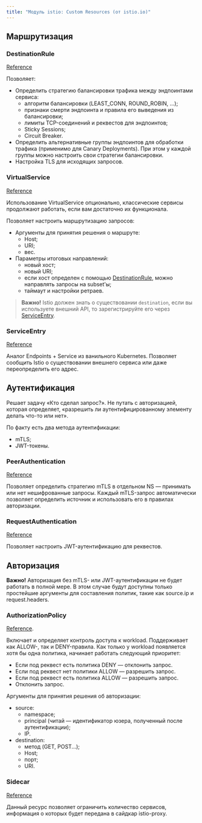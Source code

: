 ```yaml
---
title: "Модуль istio: Custom Resources (от istio.io)"
---
```


## Маршрутизация

### DestinationRule

[Reference](https://istio.io/latest/docs/reference/config/networking/destination-rule/)

Позволяет:
* Определить стратегию балансировки трафика между эндпоинтами сервиса:
  * алгоритм балансировки (LEAST_CONN, ROUND_ROBIN, ...);
  * признаки смерти эндпоинта и правила его выведения из балансировки;
  * лимиты TCP-соединений и реквестов для эндпоинтов;
  * Sticky Sessions;
  * Circuit Breaker.
* Определить альтернативные группы эндпоинтов для обработки трафика (применимо для Canary Deployments). При этом у каждой группы можно настроить свои стратегии балансировки.
* Настройка TLS для исходящих запросов.

### VirtualService

[Reference](https://istio.io/latest/docs/reference/config/networking/virtual-service/)

Использование VirtualService опционально, классические сервисы продолжают работать, если вам достаточно их функционала.

Позволяет настроить маршрутизацию запросов:
* Аргументы для принятия решения о маршруте:
  * Host;
  * URI;
  * вес.
* Параметры итоговых направлений:
  * новый хост;
  * новый URI;
  * если хост определен с помощью [DestinationRule](#destinationrule), можно направлять запросы на subset'ы;
  * таймаут и настройки ретраев.

> **Важно!** Istio должен знать о существовании `destination`, если вы используете внешний API, то зарегистрируйте его через [ServiceEntry](#serviceentry).

### ServiceEntry

[Reference](https://istio.io/latest/docs/reference/config/networking/service-entry/)

Аналог Endpoints + Service из ванильного Kubernetes. Позволяет сообщить Istio о существовании внешнего сервиса или даже переопределить его адрес.

## Аутентификация

Решает задачу «Кто сделал запрос?». Не путать с авторизацией, которая определяет, «разрешить ли аутентифицированному элементу делать что-то или нет».

По факту есть два метода аутентификации:
* mTLS;
* JWT-токены.

### PeerAuthentication

[Reference](https://istio.io/latest/docs/reference/config/security/peer_authentication/)

Позволяет определить стратегию mTLS в отдельном NS — принимать или нет нешифрованные запросы. Каждый mTLS-запрос автоматически позволяет определить источник и использовать его в правилах авторизации.

### RequestAuthentication

[Reference](https://istio.io/latest/docs/reference/config/security/request_authentication/)

Позволяет настроить JWT-аутентификацию для реквестов.

## Авторизация

**Важно!** Авторизация без mTLS- или JWT-аутентификации не будет работать в полной мере. В этом случае будут доступны только простейшие аргументы для составления политик, такие как source.ip и request.headers.

### AuthorizationPolicy

[Reference](https://istio.io/latest/docs/reference/config/security/authorization-policy/).

Включает и определяет контроль доступа к workload. Поддерживает как ALLOW-, так и DENY-правила. Как только у workload появляется хотя бы одна политика, начинает работать следующий приоритет:

* Если под реквест есть политика DENY — отклонить запрос.
* Если под реквест нет политики ALLOW — разрешить запрос.
* Если под реквест есть политика ALLOW — разрешить запрос.
* Отклонить запрос.

Аргументы для принятия решения об авторизации:
* source:
  * namespace;
  * principal (читай — идентификатор юзера, полученный после аутентификации);
  * IP.
* destination:
  * метод (GET, POST...);
  * Host;
  * порт;
  * URI.

### Sidecar

[Reference](https://istio.io/latest/docs/reference/config/networking/sidecar/)

Данный ресурс позволяет ограничить количество сервисов, информация о которых будет передана в сайдкар istio-proxy.
